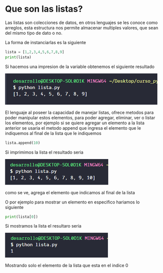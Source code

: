 # Que son las listas?

Las listas son colecciones de datos, en otros lenguajes se les conoce como arreglos, esta estructura nos permite almacenar multiples valores, que sean del mismo tipo de dato o no.

La forma de instanciarlas es la siguiente

```python
lista = [1,2,3,4,5,6,7,8,9]
print(lista)
```

Si hacemos una impresion de la variable obtenemos el siguiente resultado

![1668138972716](image/README/1668138972716.png)

El lenguaje al poseer la capacidad de manejar listas, ofrece metodos para poder manipular estos elementos, para poder agregar, eliminar, ver o listar los elementos, por ejemplo si se quiere agregar un elemento a la lista anterior se usaria el metodo append que ingresa el elemento que le indiquemos al final de la lista que le indiquemos

```python
lista.append(10)
```

Si imprimimos la lista el resultado seria

![1668139715956](image/README/1668139715956.png)

como se ve, agrega el elemento que indicamos al final de la lista

O por ejemplo para mostrar un elemento en especifico hariamos lo siguiente

```python
print(lista[0])
```

Si mostramos la lista el resultaro seria

![1668139772110](image/README/1668139772110.png)

Mostrando solo el elemento de la lista que esta en el indice 0
